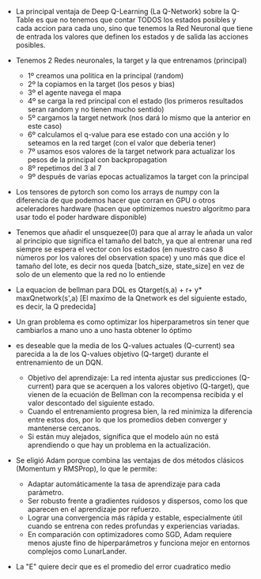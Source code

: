 - La principal ventaja de Deep Q-Learning (La Q-Network) sobre la Q-Table es que no tenemos que contar TODOS los estados posibles y cada accion para cada uno, sino que tenemos la Red Neuronal que tiene de entrada los valores que definen los estados y de salida las acciones posibles.
- Tenemos 2 Redes neuronales, la target y la que entrenamos (principal)
    - 1º creamos una politica en la principal (random)
    - 2º la copiamos en la target (los pesos y bias)
    - 3º el agente navega el mapa 
    - 4º se carga la red principal con el estado (los primeros resultados seran random y no tienen mucho sentido)
    - 5º cargamos la target network (nos dará lo mismo que la anterior en este caso)
    - 6º calculamos el q-value para ese estado con una acción y lo seteamos en la red target (con el valor que deberia tener)
    - 7º usamos esos valores de la target network para actualizar los pesos de la principal con backpropagation
    - 8º repetimos del 3 al 7
    - 9º después de varias epocas actualizamos la target con la principal

- Los tensores de pytorch son como los arrays de numpy con la diferencia de que podemos hacer que corran en GPU o otros aceleradores hardware (hacen que optimizemos nuestro algoritmo para usar todo el poder hardware disponible)
- Tenemos que añadir el unsquezee(0) para que al array le añada un valor al principio que significa el tamaño del batch, ya que al entrenar una red siempre se espera el vector con los estados (en nuestro caso 8 números por los valores del observation space) y uno más que dice el tamaño del lote, es decir nos queda \[batch_size, state_size] en vez de solo de un elemento que la red no lo entiende

- La equacion de bellman para DQL es Qtarget(s,a) + r+ y* maxQnetwork(s',a) \[El maximo de la Qnetwork es del siguiente estado, es decir, la Q predecida]

- Un gran problema es como optimizar los hiperparametros sin tener que cambiarlos a mano uno a uno hasta obtener lo óptimo

- es deseable que la media de los Q-values actuales (Q-current) sea parecida a la de los Q-values objetivo (Q-target) durante el entrenamiento de un DQN. 
    - Objetivo del aprendizaje: La red intenta ajustar sus predicciones (Q-current) para que se acerquen a los valores objetivo (Q-target), que vienen de la ecuación de Bellman con la recompensa recibida y el valor descontado del siguiente estado. 
    - Cuando el entrenamiento progresa bien, la red minimiza la diferencia entre estos dos, por lo que los promedios deben converger y mantenerse cercanos.
    - Si están muy alejados, significa que el modelo aún no está aprendiendo o que hay un problema en la actualización.

- Se eligió Adam porque combina las ventajas de dos métodos clásicos (Momentum y RMSProp), lo que le permite:
    - Adaptar automáticamente la tasa de aprendizaje para cada parámetro.
    - Ser robusto frente a gradientes ruidosos y dispersos, como los que aparecen en el aprendizaje por refuerzo.
    - Lograr una convergencia más rápida y estable, especialmente útil cuando se entrena con redes profundas y experiencias variadas.
    - En comparación con optimizadores como SGD, Adam requiere menos ajuste fino de hiperparámetros y funciona mejor en entornos complejos como LunarLander.

- La "E" quiere decir que es el promedio del error cuadratico medio